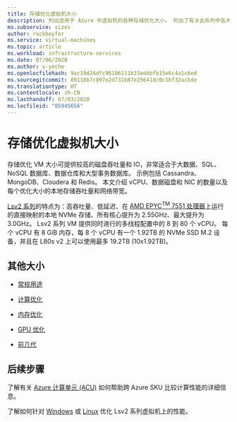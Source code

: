 ```yaml
---
title: 存储优化虚拟机大小
description: 列出适用于 Azure 中虚拟机的各种存储优化大小。 列出了有关此系列中各大小的 vCPU 数、数据磁盘数和 NIC 数以及存储吞吐量和网络带宽的信息。
ms.subservice: sizes
author: rockboyfor
ms.service: virtual-machines
ms.topic: article
ms.workload: infrastructure-services
ms.date: 07/06/2020
ms.author: v-yeche
ms.openlocfilehash: 9ac19d24dfc96106111b33eebbfb15e6c4a1c6ed
ms.sourcegitcommit: 89118b7c897e2d731b87e25641dc0c1bf32acbde
ms.translationtype: HT
ms.contentlocale: zh-CN
ms.lasthandoff: 07/03/2020
ms.locfileid: "85945656"
---
```

<!--Not Available on MOONCAKE-->
<!--CHECK THE BURSTING FEATHER BEFORE RELEASE-->
# <a name="storage-optimized-virtual-machine-sizes"></a>存储优化虚拟机大小

存储优化 VM 大小可提供较高的磁盘吞吐量和 IO，非常适合于大数据、SQL、NoSQL 数据库、数据仓库和大型事务数据库。  示例包括 Cassandra、MongoDB、Cloudera 和 Redis。 本文介绍 vCPU、数据磁盘和 NIC 的数量以及每个优化大小的本地存储吞吐量和网络带宽。

[Lsv2 系列](lsv2-series.md)的特点为：高吞吐量、低延迟、在 [AMD EPYC<sup>TM</sup> 7551 处理器](https://www.amd.com/en/products/epyc-7000-series)上运行的直接映射的本地 NVMe 存储、所有核心提升为 2.55GHz、最大提升为 3.0GHz。 Lsv2 系列 VM 提供同时进行的多线程配置中的 8 到 80 个 vCPU。  每个 vCPU 有 8 GiB 内存，每 8 个 vCPU 有一个 1.92TB 的 NVMe SSD M.2 设备，并且在 L80s v2 上可以使用最多 19.2TB (10x1.92TB)。

## <a name="other-sizes"></a>其他大小

- [常规用途](sizes-general.md)
- [计算优化](sizes-compute.md)
- [内存优化](sizes-memory.md)
- [GPU 优化](sizes-gpu.md)
    
    <!--Not Available on - [High performance compute](sizes-hpc.md)-->
    
- [前几代](sizes-previous-gen.md)

## <a name="next-steps"></a>后续步骤

了解有关 [Azure 计算单元 (ACU)](acu.md) 如何帮助跨 Azure SKU 比较计算性能的详细信息。

了解如何针对 [Windows](windows/storage-performance.md) 或 [Linux](linux/storage-performance.md) 优化 Lsv2 系列虚拟机上的性能。

<!-- Update_Description: new article about sizes storage -->
<!--NEW.date: 5/18/2020-->